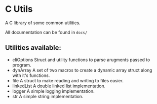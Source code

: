 # C Utils

A C library of some common utilities.

All documentation can be found in `docs/`

## Utilities available:

* cliOptions
	Struct and utility functions to parse arugments passed to program.
* dynArray
	A set of two macros to create a dynamic array struct along with it's functions.
* file
	A struct to make reading and writing to files easier.
* linkedList
	A double linked list implementation.
* logger
	A simple logging implementation.
* str
	A simple string implementation.
